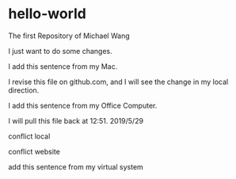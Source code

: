 # hello-world
The first Repository of Michael Wang

I just want to do some changes.

I add this sentence from my Mac.

I revise this file on github.com, and I will see the change in my local direction.

I add this sentence from my Office Computer.

I will pull this file back at 12:51. 2019/5/29

conflict local

conflict website

add this sentence from my virtual system

